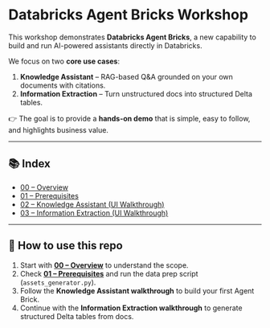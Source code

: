 # Databricks Agent Bricks Workshop

This workshop demonstrates **Databricks Agent Bricks**, a new capability to build and run AI-powered assistants directly in Databricks.

We focus on two **core use cases**:
1. **Knowledge Assistant** – RAG-based Q&A grounded on your own documents with citations.  
2. **Information Extraction** – Turn unstructured docs into structured Delta tables.  

👉 The goal is to provide a **hands-on demo** that is simple, easy to follow, and highlights business value.

---

## 📚 Index

- [00 – Overview](./00-overview.md)  
- [01 – Prerequisites](/01-prerequisites.md)  
- [02 – Knowledge Assistant (UI Walkthrough)](/02-knowledge-assistant-ui-walkthrough.md)  
- [03 – Information Extraction (UI Walkthrough)](/03-information-extraction-ui-walkthrough.md)  

---

## 🚀 How to use this repo
1. Start with **[00 – Overview](./00-overview.md)** to understand the scope.  
2. Check **[01 – Prerequisites](./01-prerequisites.md)** and run the data prep script (`assets_generator.py`).  
3. Follow the **Knowledge Assistant walkthrough** to build your first Agent Brick.  
4. Continue with the **Information Extraction walkthrough** to generate structured Delta tables from docs.  
